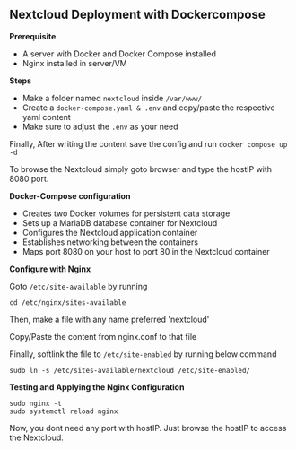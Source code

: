 ## Nextcloud Deployment with Dockercompose

**Prerequisite**
- A server with Docker and Docker Compose installed
- Nginx installed in server/VM

**Steps**

- Make a folder named `nextcloud` inside `/var/www/`
- Create a `docker-compose.yaml & .env` and copy/paste the respective yaml content
- Make sure to adjust the `.env` as your need

Finally, After writing the content save the config and run `docker compose up -d`

To browse the Nextcloud simply goto browser and type the hostIP with 8080 port.

**Docker-Compose configuration**

- Creates two Docker volumes for persistent data storage
- Sets up a MariaDB database container for Nextcloud
- Configures the Nextcloud application container
- Establishes networking between the containers
- Maps port 8080 on your host to port 80 in the Nextcloud container

**Configure with Nginx**

Goto `/etc/site-available` by running

`cd /etc/nginx/sites-available`

Then, make a file with any name preferred 'nextcloud'

Copy/Paste the content from nginx.conf to that file

Finally, softlink the file to `/etc/site-enabled` by running below command

`sudo ln -s /etc/sites-available/nextcloud /etc/site-enabled/`

**Testing and Applying the Nginx Configuration**

```verify
sudo nginx -t
sudo systemctl reload nginx
```

Now, you dont need any port with hostIP. Just browse the hostIP to access the Nextcloud.